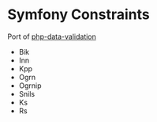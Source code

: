 # Symfony Constraints

Port of [php-data-validation](https://github.com/Kholenkov/php-data-validation)

- Bik
- Inn
- Kpp
- Ogrn
- Ogrnip
- Snils
- Ks
- Rs